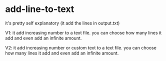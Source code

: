 # add-line-to-text
it's pretty self explanatory
(it add the lines in output.txt)

V1: it add increasing number to a text file. you can choose how many lines it add and even add an infinite amount.

V2: it add increasing number or custom text to a text file. you can choose how many lines it add and even add an infinite amount.
